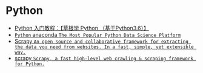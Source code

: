 # Python

 - [Python 入门教程：【草根学 Python （基于Python3.6）】](https://github.com/TwoWater/Python)
 - [`Python` anaconda `The Most Popular Python Data Science Platform`](https://www.anaconda.com/)
 - [Scrapy `An open source and collaborative framework for extracting the data you need from websites.
In a fast, simple, yet extensible way.`](https://scrapy.org/)
 - [scrapy `Scrapy, a fast high-level web crawling & scraping framework for Python.`](https://github.com/scrapy/scrapy)
